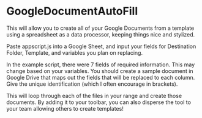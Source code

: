 # GoogleDocumentAutoFill
This will allow you to create all of your Google Documents from a template using a spreadsheet as a data processor, keeping things nice and stylized.

Paste appscript.js into a Google Sheet, and input your fields for Destination Folder, Template, and variables you plan on replacing.

In the example script, there were 7 fields of required information. This may change based on your variables. You should create a sample document in Google Drive that maps out the fields that will be replaced to each column. Give the unique identification (which I often encourage in brackets).

This will loop through each of the files in your range and create those documents. By adding it to your toolbar, you can also disperse the tool to your team allowing others to create templates!
